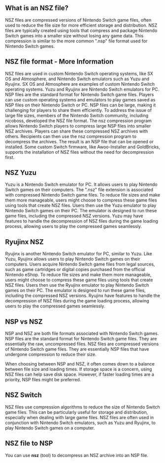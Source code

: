 ## What is an NSZ file?

NSZ files are compressed versions of Nintendo Switch game files, often used to reduce the file size for more efficient storage and distribution. NSZ files are typically created using tools that compress and package Nintendo Switch games into a smaller size without losing any game data. This compression is similar to the more common ".nsp" file format used for Nintendo Switch games.

## NSZ file format - More Information

NSZ files are used in custom Nintendo Switch operating systems, like SX OS and Atmosphere, and Nintendo Switch emulators such as Yuzu and Ryujinx. SX OS and Atmosphere are examples of custom Nintendo Switch operating systems. Yuzu and Ryujinx are Nintendo Switch emulators for PC. NSP files are the standard format for Nintendo Switch game files. Players can use custom operating systems and emulators to play games saved as NSP files on their Nintendo Switch or PC. NSP files can be large, making it challenging for players to share them efficiently. To address the issue of large file sizes, members of the Nintendo Switch community, including nicoboss, developed the NSZ file format. The nsz compression program allows Nintendo Switch players to compress large NSP files into smaller NSZ archives. Players can share these compressed NSZ archives with others. Recipients can then use the nsz compression program to decompress the archives. The result is an NSP file that can be opened or installed. Some custom Switch firmware, like Awoo-Installer and GoldBricks, supports the installation of NSZ files without the need for decompression first.

## NSZ Yuzu

Yuzu is a Nintendo Switch emulator for PC. It allows users to play Nintendo Switch games on their computers. The ".nsz" file extension is associated with compressed Nintendo Switch game files. To reduce file sizes and make them more manageable, users might choose to compress these game files using tools that create NSZ files. Users then use the Yuzu emulator to play Nintendo Switch games on their PC. The emulator is designed to run these game files, including the compressed NSZ versions. Yuzu may have features to handle the decompression of NSZ files during the game loading process, allowing users to play the compressed games seamlessly.

## Ryujinx NSZ

Ryujinx is another Nintendo Switch emulator for PC, similar to Yuzu. Like Yuzu, Ryujinx allows users to play Nintendo Switch games on their computers. Users acquire Nintendo Switch game files from legal sources, such as game cartridges or digital copies purchased from the official Nintendo eShop. To reduce file sizes and make them more manageable, users might choose to compress these game files using tools that create NSZ files. Users then use the Ryujinx emulator to play Nintendo Switch games on their PC. The emulator is designed to run these game files, including the compressed NSZ versions. Ryujinx have features to handle the decompression of NSZ files during the game loading process, allowing users to play the compressed games seamlessly.

## NSP vs NSZ

NSP and NSZ are both file formats associated with Nintendo Switch games. NSP files are the standard format for Nintendo Switch game files. They are essentially the raw, uncompressed files. NSZ files are compressed versions of Nintendo Switch game files. They are essentially NSP files that have undergone compression to reduce their size.

When choosing between NSP and NSZ, it often comes down to a balance between file size and loading times. If storage space is a concern, using NSZ files can help save disk space. However, if faster loading times are a priority, NSP files might be preferred.

## NSZ Switch	

NSZ files use compression algorithms to reduce the size of Nintendo Switch game files. This can be particularly useful for storage and distribution, especially when dealing with large game files. NSZ files are often used in conjunction with Nintendo Switch emulators, such as Yuzu and Ryujinx, to play Nintendo Switch games on a computer.

## NSZ file to NSP

You can use **nsz** (tool) to decompress an NSZ archive into an NSP file. 

